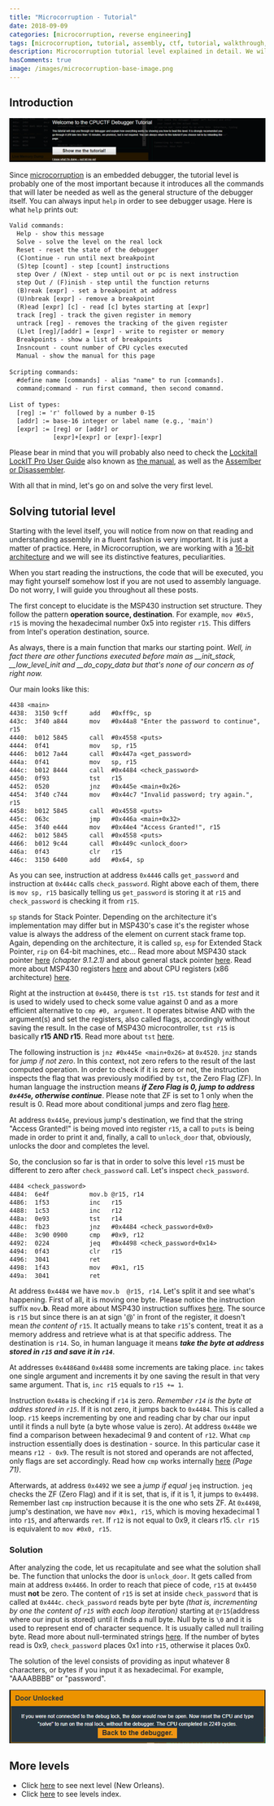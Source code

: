 ```yaml
---
title: "Microcorruption - Tutorial"
date: 2018-09-09
categories: [microcorruption, reverse engineering]
tags: [microcorruption, tutorial, assembly, ctf, tutorial, walkthrough, debug]
description: Microcorruption tutorial level explained in detail. We will see how to solve the level and understand the underlying concepts. 
hasComments: true
image: /images/microcorruption-base-image.png
---
```

## Introduction
![microcorruption](/images/microcorruption-tutorial.png)

Since [microcorruption](https://microcorruption.com) is an embedded debugger, the tutorial level is probably one of the most important because it introduces all the commands that will later be needed as well as the general structure of the debugger itself. You can always input `help` in order to see debugger usage. Here is what `help` prints out:
```
Valid commands:
  Help - show this message
  Solve - solve the level on the real lock
  Reset - reset the state of the debugger
  (C)ontinue - run until next breakpoint
  (S)tep [count] - step [count] instructions
  step Over / (N)ext - step until out or pc is next instruction
  step Out / (F)inish - step until the function returns
  (B)reak [expr] - set a breakpoint at address
  (U)nbreak [expr] - remove a breakpoint
  (R)ead [expr] [c] - read [c] bytes starting at [expr]
  track [reg] - track the given register in memory
  untrack [reg] - removes the tracking of the given register
  (L)et [reg]/[addr] = [expr] - write to register or memory
  Breakpoints - show a list of breakpoints
  Insncount - count number of CPU cycles executed
  Manual - show the manual for this page

Scripting commands:
  #define name [commands] - alias "name" to run [commands].
  command;command - run first command, then second comamnd.

List of types:
  [reg] := 'r' followed by a number 0-15
  [addr] := base-16 integer or label name (e.g., 'main')
  [expr] := [reg] or [addr] or
            [expr]+[expr] or [expr]-[expr]
```
Please bear in mind that you will probably also need to check the [Lockitall LockIT Pro User Guide](https://microcorruption.com/manual.pdf) also known as <u>the manual</u>, as well as the [Assemlber or Disassembler](https://microcorruption.com/assembler). 

With all that in mind, let's go on and solve the very first level.
## Solving tutorial level

Starting with the level itself, you will notice from now on that reading and understanding assembly in a fluent fashion is very important. It is just a matter of practice. Here, in Microcorruption, we are working with a [16-bit architecture](https://en.wikipedia.org/wiki/16-bit#16-bit_architecture) and we will see its distinctive features, peculiarities. 

When you start reading the instructions, the code that will be executed, you may fight yourself somehow lost if you are not used to assembly language. Do not worry, I will guide you throughout all these posts. 

The first concept to elucidate is the MSP430 instruction set structure. They follow the pattern **<red>operation</red> <yellow>source</yellow>, <purple>destination</purple>**. For example, `mov #0x5, r15` is moving the hexadecimal number 0x5 into register `r15`. This differs from Intel's operation destination, source.

As always, there is a <blue>main</blue> function that marks our starting point. *Well, in fact there are other functions executed before main as __init_stack, __low_level_init and __do_copy_data but that's none of our concern as of right now.* 

Our main looks like this:

```
4438 <main>
4438:  3150 9cff      add	#0xff9c, sp
443c:  3f40 a844      mov	#0x44a8 "Enter the password to continue", r15
4440:  b012 5845      call	#0x4558 <puts>
4444:  0f41           mov	sp, r15
4446:  b012 7a44      call	#0x447a <get_password>
444a:  0f41           mov	sp, r15
444c:  b012 8444      call	#0x4484 <check_password>
4450:  0f93           tst	r15
4452:  0520           jnz	#0x445e <main+0x26>
4454:  3f40 c744      mov	#0x44c7 "Invalid password; try again.", r15
4458:  b012 5845      call	#0x4558 <puts>
445c:  063c           jmp	#0x446a <main+0x32>
445e:  3f40 e444      mov	#0x44e4 "Access Granted!", r15
4462:  b012 5845      call	#0x4558 <puts>
4466:  b012 9c44      call	#0x449c <unlock_door>
446a:  0f43           clr	r15
446c:  3150 6400      add	#0x64, sp
```
As you can see, instruction at address `0x4446` calls `get_password` and instruction at `0x444c` calls `check_password`. Right above each of them, there is `mov sp, r15` basically telling us `get_password` is storing it at `r15` and `check_password` is checking it from `r15`.

`sp` stands for <gold>Stack Pointer</gold>. Depending on the architecture it's implementation may differ but in MSP430's case it's the register whose value is always the address of the element on current stack frame top. Again, depending on the architecture, it is called `sp`, `esp` for <gold>Extended Stack Pointer</gold>, `rip` on 64-bit machines, etc... Read more about MSP430 stack pointer [here](http://www.ti.com/sc/data/msp/databook/chp9.pdf) *(chapter 9.1.2.1)* and about general stack pointer [here](https://en.wikipedia.org/wiki/Stack_register). Read more about MSP430 registers [here](http://mspgcc.sourceforge.net/manual/x82.html) and about CPU registers (x86 architecture) [here](https://en.wikibooks.org/wiki/X86_Assembly/X86_Architecture).

Right at the instruction at `0x4450`, there is `tst r15`. `tst` stands for *test* and it is used to widely used to check some value against 0 and as a more efficient alternative to `cmp #0, argument`. It operates bitwise AND with the argument(s) and set the registers, also called flags, accordingly without saving the result. In the case of MSP430 microcontroller, `tst r15` is basically **r15 AND r15**. Read more about `tst` [here](https://stackoverflow.com/a/44749414).

The following instruction is `jnz #0x445e <main+0x26>` at `0x4520`. `jnz` stands for *jump if not zero*. In this context, not zero refers to the result of the last computed operation. In order to check if it is zero or not, the instruction inspects the flag that was previously modified by `tst`, the Zero Flag (ZF). In human language the instruction means ***if Zero Flag is 0, jump to address `0x445e`, otherwise continue***. Please note that ZF is set to 1 only when the result is 0. Read more about conditional jumps and zero flag [here](https://stackoverflow.com/a/14267642).

At address `0x445e`, previous jump's destination, we find that the string "Access Granted!" is being moved into register `r15`, a call to `puts` is being made in order to print it and, finally, a call to `unlock_door` that, obviously, unlocks the door and completes the level. 

So, the conclusion so far is that in order to solve this level `r15` must be different to zero after `check_password` call. Let's inspect `check_password`.

```
4484 <check_password>
4484:  6e4f           mov.b	@r15, r14
4486:  1f53           inc	r15
4488:  1c53           inc	r12
448a:  0e93           tst	r14
448c:  fb23           jnz	#0x4484 <check_password+0x0>
448e:  3c90 0900      cmp	#0x9, r12
4492:  0224           jeq	#0x4498 <check_password+0x14>
4494:  0f43           clr	r15
4496:  3041           ret
4498:  1f43           mov	#0x1, r15
449a:  3041           ret
```

At address `0x4484` we have `mov.b	@r15, r14`. Let's split it and see what's happening. First of all, it is moving one byte. Please notice the instruction suffix `mov`**<red>.b</red>**. Read more about MSP430 instruction suffixes [here](https://www.ti.com/sc/docs/products/micro/msp430/userguid/as_5.pdf). The <yellow>source</yellow> is `r15` but since there is an <blue>at sign '@'</blue> in front of the register, it doesn't mean *the content of* `r15`. It actually means to take `r15`'s content, treat it as a memory address and retrieve what is at that specific address. The <purple>destination</purple> is `r14`. So, in human language it means ***take the byte at address stored in `r15` and save it in `r14`***. 

At addresses `0x4486`and `0x4488` some increments are taking place. `inc` takes one single argument and increments it by one saving the result in that very same argument. That is, `inc r15` equals to `r15 += 1`. 

Instruction `0x448a` is checking if `r14` is zero. *Remember `r14` is the byte at addres stored in `r15`*. If it is not zero, it jumps back to `0x4484`. This is called a loop. `r15` keeps incrementing by one and reading char by char our input until it finds a null byte (a byte whose value is zero). At address `0x448e` we find a comparison between hexadecimal 9 and content of `r12`. What `cmp` instruction essentially does is <purple>destination</purple> - <yellow>source</yellow>. In this particular case it means `r12 - 0x9`. The result is not stored and operands are not affected, only flags are set accordingly. Read how `cmp` works internally [here](http://www.ti.com/lit/ug/slau144j/slau144j.pdf) *(Page 71)*. 

Afterwards, at address `0x4492` we see a *jump if equal* `jeq` instruction. `jeq` checks the ZF (Zero Flag) and if it is set, that is, if it is 1, it jumps to `0x4498`. Remember last `cmp` instruction because it is the one who sets ZF. At `0x4498`, jump's destination, we have `mov #0x1, r15`, which is moving hexadecimal 1 into `r15`, and afterwards `ret`. If `r12` is not equal to 0x9, it clears r15. `clr r15` is equivalent to `mov #0x0, r15`. 

### Solution

After analyzing the code, let us recapitulate and see what the solution shall be. The function that unlocks the door is `unlock_door`. It gets called from main at address `0x4466`. In order to reach that piece of code, `r15` at `0x4450` must **not** be zero. The content of `r15` is set at inside `check_password` that is called at `0x444c`. `check_password` reads byte per byte *(that is, incrementing by one the content of `r15` with each loop iteration)* starting at `@r15`(address where our input is stored) until it finds a null byte. Null byte is `\0` and it is used to represent end of character sequence. It is usually called null trailing byte. Read more about null-terminated strings [here](https://en.wikipedia.org/wiki/Null-terminated_string). If the number of bytes read is 0x9, `check_password` places 0x1 into `r15`, otherwise it places 0x0.

The <yellow>solution</yellow> of the level consists of providing as input whatever 8 characters, or bytes if you input it as hexadecimal. For example, "AAAABBBB" or "password".

<p align="center">
<img src="/images/microcorruption-tutorial-solved.png">
</p>

## More levels
* Click [here](/microcorruption/new-orleans) to see next level (New Orleans).
* Click [here](/microcorruption) to see levels index. 






